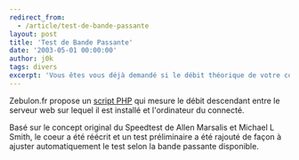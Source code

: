 ```yaml
---
redirect_from:
  - /article/test-de-bande-passante
layout: post
title: 'Test de Bande Passante'
date: '2003-05-01 00:00:00'
author: j0k
tags: divers
excerpt: 'Vous êtes vous déjà demandé si le débit théorique de votre connexion internet correspond au débit réel ?'
---
```


Zebulon.fr propose un [script PHP](http://www.zebulon.fr/outils/speedtest/test-de-connexion.php) qui mesure le débit descendant entre le serveur web sur lequel il est installé et l'ordinateur du connecté.

Basé sur le concept original du Speedtest de Allen Marsalis et Michael L Smith, le coeur a été réécrit et un test préliminaire a été rajouté de façon à ajuster automatiquement le test selon la bande passante disponible.
